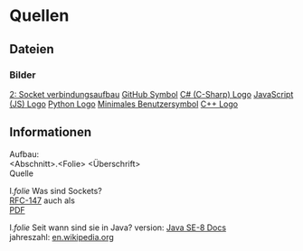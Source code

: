 # Quellen

## Dateien

### Bilder

[2: Socket verbindungsaufbau](https://www.javatpoint.com/socket-programming)
[GitHub Symbol](https://github.com)
[C# (C-Sharp) Logo](https://iconape.com/c-sharp-c-logo-logo-icon-svg-png.html)
[JavaScript (JS) Logo](https://commons.wikimedia.org/wiki/File:Unofficial_JavaScript_logo_2.svg)
[Python Logo](https://en.wikipedia.org/wiki/File:Python-logo-notext.svg#/media/File:Python_logo_and_wordmark.svg)
[Minimales Benutzersymbol](https://www.onlinewebfonts.com/icon/210318) 
[C++ Logo](https://en.wikipedia.org/wiki/C%2B%2B#/media/File:ISO_C++_Logo.svg)

## Informationen

Aufbau:  
&lt;Abschnitt&gt;.&lt;Folie&gt; &lt;Überschrift&gt;  
    Quelle

I._folie_ Was sind Sockets?  
    [RFC-147](https://datatracker.ietf.org/doc/rfc147/) auch als  
    [PDF](https://www.rfc-editor.org/rfc/pdfrfc/rfc147.txt.pdf)

I._folie_ Seit wann sind sie in Java?
    version: [Java SE-8 Docs](https://docs.oracle.com/javase/8/docs/api/java/net/Socket.html)  
    jahreszahl: [en.wikipedia.org](https://en.wikipedia.org/wiki/Java_version_history)
